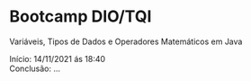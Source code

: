 # Bootcamp DIO/TQI

Variáveis, Tipos de Dados e Operadores Matemáticos em Java

Início: 14/11/2021 ás 18:40
<br> Conclusão: ...

